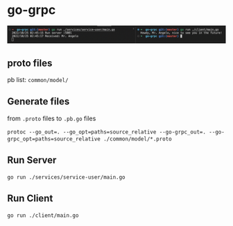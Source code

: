 # go-grpc

![gambar](assets/banner.png)

## proto files
pb list: `common/model/`

## Generate files
from `.proto` files to `.pb.go` files
```
protoc --go_out=. --go_opt=paths=source_relative --go-grpc_out=. --go-grpc_opt=paths=source_relative ./common/model/*.proto
```

## Run Server
```
go run ./services/service-user/main.go
```

## Run Client
```
go run ./client/main.go
```